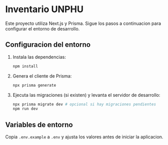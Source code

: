 # Inventario UNPHU

Este proyecto utiliza Next.js y Prisma. Sigue los pasos a continuacion para configurar el entorno de desarrollo.

## Configuracion del entorno

1. Instala las dependencias:
   ```bash
   npm install
   ```
2. Genera el cliente de Prisma:
   ```bash
   npx prisma generate
   ```
3. Ejecuta las migraciones (si existen) y levanta el servidor de desarrollo:
   ```bash
   npx prisma migrate dev # opcional si hay migraciones pendientes
   npm run dev
   ```

## Variables de entorno

Copia `.env.example` a `.env` y ajusta los valores antes de iniciar la aplicacion.
